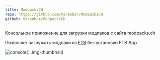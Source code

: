 ```yaml
---
title: ModpacksCH
repo: https://github.com/Virenbar/ModpacksCH
github: Virenbar/ModpacksCH
---
```

Консольное приложение для загрузки модпаков с сайта modpacks.ch

Позволяет загружать модпаки из [FTB](https://feed-the-beast.com/modpack) без установки FTB App

![console](/images/modpackch/console.png){: .img-thumbnail}
